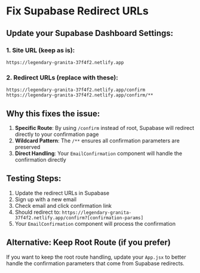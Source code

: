# Fix Supabase Redirect URLs

## Update your Supabase Dashboard Settings:

### 1. Site URL (keep as is):
```
https://legendary-granita-37f4f2.netlify.app
```

### 2. Redirect URLs (replace with these):
```
https://legendary-granita-37f4f2.netlify.app/confirm
https://legendary-granita-37f4f2.netlify.app/confirm/**
```

## Why this fixes the issue:

1. **Specific Route**: By using `/confirm` instead of root, Supabase will redirect directly to your confirmation page
2. **Wildcard Pattern**: The `/**` ensures all confirmation parameters are preserved
3. **Direct Handling**: Your `EmailConfirmation` component will handle the confirmation directly

## Testing Steps:
1. Update the redirect URLs in Supabase
2. Sign up with a new email
3. Check email and click confirmation link
4. Should redirect to: `https://legendary-granita-37f4f2.netlify.app/confirm?[confirmation-params]`
5. Your `EmailConfirmation` component will process the confirmation

## Alternative: Keep Root Route (if you prefer)
If you want to keep the root route handling, update your `App.jsx` to better handle the confirmation parameters that come from Supabase redirects.
